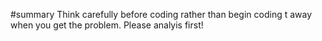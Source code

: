 #summary
Think carefully before coding rather than begin coding t away when you get the problem. Please analyis first!

